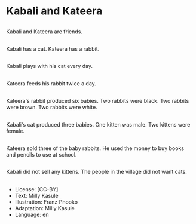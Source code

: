 # Kabali and Kateera

##
Kabali and Kateera are friends.

##
Kabali has a cat. Kateera has a rabbit.

##
Kabali plays with his cat every day.

##
Kateera feeds his rabbit twice a day.

##
Kateera's rabbit produced six babies. Two rabbits were black.
Two rabbits were brown. Two rabbits were white.

##
Kabali's cat produced three babies. One kitten was male. Two
kittens were female.

##
Kateera sold three of the baby rabbits. He used the money to
buy books and pencils to use at school.

##
Kabali did not sell any kittens. The people in the village did
not want cats.

##
* License: [CC-BY]
* Text: Milly Kasule
* Illustration: Franz Phooko
* Adaptation: Milly Kasule
* Language: en
